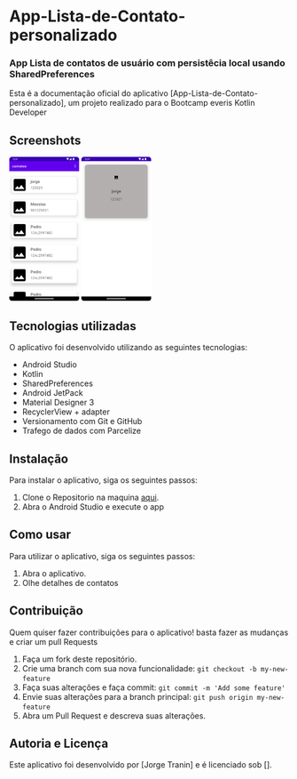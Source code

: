 # App-Lista-de-Contato-personalizado

### App Lista de contatos de usuário com persistêcia local usando SharedPreferences

Esta é a documentação oficial do aplicativo [App-Lista-de-Contato-personalizado], um projeto realizado para o Bootcamp everis Kotlin Developer

## Screenshots

<img src="/screenshot/Screenshot_20230530_121112.png" width=25%>  <img src="/screenshot/Screenshot_20230530_121135.png" width=25%> 

## Tecnologias utilizadas

O aplicativo foi desenvolvido utilizando as seguintes tecnologias:

- Android Studio
- Kotlin
- SharedPreferences
- Android JetPack
- Material Designer 3
- RecyclerView + adapter
- Versionamento com Git e GitHub
- Trafego de dados com Parcelize

## Instalação

Para instalar o aplicativo, siga os seguintes passos:

1. Clone o Repositorio na maquina [aqui](https://github.com/JorgeTranin/App-Lista-de-Contato-personalizado.git).
2. Abra o Android Studio e execute o app

## Como usar

Para utilizar o aplicativo, siga os seguintes passos:

1. Abra o aplicativo.
2. Olhe detalhes de contatos


## Contribuição

Quem quiser fazer contribuições para o aplicativo! basta fazer as mudanças e criar um pull Requests

1. Faça um fork deste repositório.
2. Crie uma branch com sua nova funcionalidade: `git checkout -b my-new-feature`
3. Faça suas alterações e faça commit: `git commit -m 'Add some feature'`
4. Envie suas alterações para a branch principal: `git push origin my-new-feature`
5. Abra um Pull Request e descreva suas alterações.

## Autoria e Licença

Este aplicativo foi desenvolvido por [Jorge Tranin] e é licenciado sob [].
